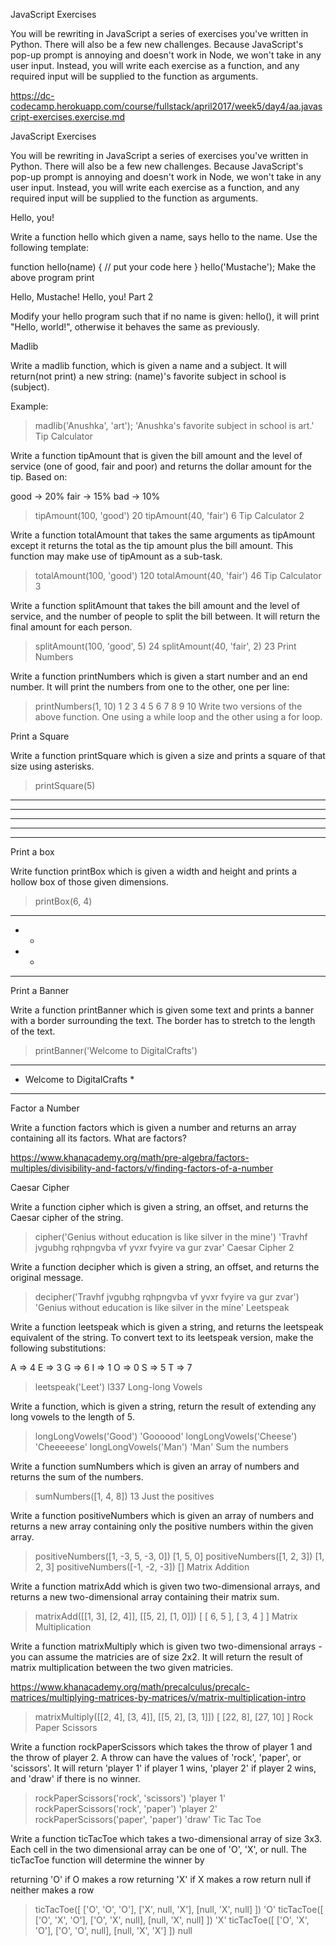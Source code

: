 JavaScript Exercises

You will be rewriting in JavaScript a series of exercises you've written in Python. There will also be a few new challenges. Because JavaScript's pop-up prompt is annoying and doesn't work in Node, we won't take in any user input. Instead, you will write each exercise as a function, and any required input will be supplied to the function as arguments.


https://dc-codecamp.herokuapp.com/course/fullstack/april2017/week5/day4/aa.javascript-exercises.exercise.md

JavaScript Exercises

You will be rewriting in JavaScript a series of exercises you've written in Python. There will also be a few new challenges. Because JavaScript's pop-up prompt is annoying and doesn't work in Node, we won't take in any user input. Instead, you will write each exercise as a function, and any required input will be supplied to the function as arguments.

Hello, you!

Write a function hello which given a name, says hello to the name. Use the following template:

function hello(name) {
  // put your code here
}
hello('Mustache');
Make the above program print

Hello, Mustache!
Hello, you! Part 2

Modify your hello program such that if no name is given: hello(), it will print "Hello, world!", otherwise it behaves the same as previously.

Madlib

Write a madlib function, which is given a name and a subject. It will return(not print) a new string: (name)'s favorite subject in school is (subject).

Example:

> madlib('Anushka', 'art');
'Anushka's favorite subject in school is art.'
Tip Calculator

Write a function tipAmount that is given the bill amount and the level of service (one of good, fair and poor) and returns the dollar amount for the tip. Based on:

good -> 20%
fair -> 15%
bad -> 10%
> tipAmount(100, 'good')
20
> tipAmount(40, 'fair')
6
Tip Calculator 2

Write a function totalAmount that takes the same arguments as tipAmount except it returns the total as the tip amount plus the bill amount. This function may make use of tipAmount as a sub-task.

> totalAmount(100, 'good')
120
> totalAmount(40, 'fair')
46
Tip Calculator 3

Write a function splitAmount that takes the bill amount and the level of service, and the number of people to split the bill between. It will return the final amount for each person.

> splitAmount(100, 'good', 5)
24
> splitAmount(40, 'fair', 2)
23
Print Numbers

Write a function printNumbers which is given a start number and an end number. It will print the numbers from one to the other, one per line:

> printNumbers(1, 10)
1
2
3
4
5
6
7
8
9
10
Write two versions of the above function. One using a while loop and the other using a for loop.

Print a Square

Write a function printSquare which is given a size and prints a square of that size using asterisks.

> printSquare(5)
*****
*****
*****
*****
*****
Print a box

Write function printBox which is given a width and height and prints a hollow box of those given dimensions.

> printBox(6, 4)
******
*    *
*    *
******
Print a Banner

Write a function printBanner which is given some text and prints a banner with a border surrounding the text. The border has to stretch to the length of the text.

> printBanner('Welcome to DigitalCrafts')
****************************
* Welcome to DigitalCrafts *
****************************
Factor a Number

Write a function factors which is given a number and returns an array containing all its factors. What are factors?

https://www.khanacademy.org/math/pre-algebra/factors-multiples/divisibility-and-factors/v/finding-factors-of-a-number

Caesar Cipher

Write a function cipher which is given a string, an offset, and returns the Caesar cipher of the string.

> cipher('Genius without education is like silver in the mine')
'Travhf jvgubhg rqhpngvba vf yvxr fvyire va gur zvar'
Caesar Cipher 2

Write a function decipher which is given a string, an offset, and returns the original message.

> decipher('Travhf jvgubhg rqhpngvba vf yvxr fvyire va gur zvar')
'Genius without education is like silver in the mine'
Leetspeak

Write a function leetspeak which is given a string, and returns the leetspeak equivalent of the string. To convert text to its leetspeak version, make the following substitutions:

A => 4
E => 3
G => 6
I => 1
O => 0
S => 5
T => 7
> leetspeak('Leet')
l337
Long-long Vowels

Write a function, which is given a string, return the result of extending any long vowels to the length of 5.

> longLongVowels('Good')
'Goooood'
> longLongVowels('Cheese')
'Cheeeeese'
> longLongVowels('Man')
'Man'
Sum the numbers

Write a function sumNumbers which is given an array of numbers and returns the sum of the numbers.

> sumNumbers([1, 4, 8])
13
Just the positives

Write a function positiveNumbers which is given an array of numbers and returns a new array containing only the positive numbers within the given array.

> positiveNumbers([1, -3, 5, -3, 0])
[1, 5, 0]
> positiveNumbers([1, 2, 3])
[1, 2, 3]
> positiveNumbers([-1, -2, -3])
[]
Matrix Addition

Write a function matrixAdd which is given two two-dimensional arrays, and returns a new two-dimensional array containing their matrix sum.

> matrixAdd([[1, 3], [2, 4]], [[5, 2], [1, 0]])
[ [ 6, 5 ], [ 3, 4 ] ]
Matrix Multiplication

Write a function matrixMultiply which is given two two-dimensional arrays - you can assume the matricies are of size 2x2. It will return the result of matrix multiplication between the two given matricies.

https://www.khanacademy.org/math/precalculus/precalc-matrices/multiplying-matrices-by-matrices/v/matrix-multiplication-intro

> matrixMultiply([[2, 4], [3, 4]], [[5, 2], [3, 1]])
[ [22,  8], [27, 10] ]
Rock Paper Scissors

Write a function rockPaperScissors which takes the throw of player 1 and the throw of player 2. A throw can have the values of 'rock', 'paper', or 'scissors'. It will return 'player 1' if player 1 wins, 'player 2' if player 2 wins, and 'draw' if there is no winner.

> rockPaperScissors('rock', 'scissors')
'player 1'
> rockPaperScissors('rock', 'paper')
'player 2'
> rockPaperScissors('paper', 'paper')
'draw'
Tic Tac Toe

Write a function ticTacToe which takes a two-dimensional array of size 3x3. Each cell in the two dimensional array can be one of 'O', 'X', or null. The ticTacToe function will determine the winner by

returning 'O' if O makes a row returning 'X' if X makes a row return null if neither makes a row

> ticTacToe([
  ['O', 'O', 'O'],
  ['X', null, 'X'],
  [null, 'X', null]
  ])
'O'
> ticTacToe([
  ['O', 'X', 'O'],
  ['O', 'X', null],
  [null, 'X', null]
  ])
'X'
> ticTacToe([
  ['O', 'X', 'O'],
  ['O', 'O', null],
  [null, 'X', 'X']
  ])
null